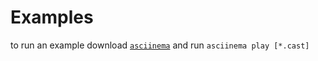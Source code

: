 # Examples

to run an example download [`asciinema`](https://github.com/asciinema/asciinema#installation) and run `asciinema play [*.cast]`
